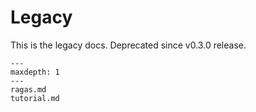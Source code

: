 # Legacy

This is the legacy docs.
Deprecated since v0.3.0 release.


```{toctree}
---
maxdepth: 1
---
ragas.md
tutorial.md
```
